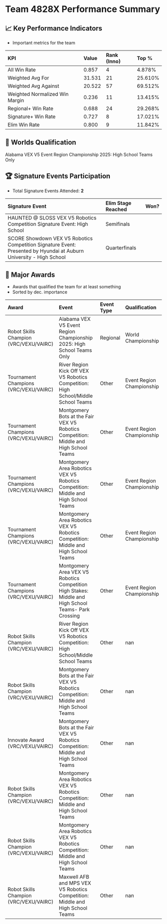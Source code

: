 # Team 4828X Performance Summary

## 📈 Key Performance Indicators
- Important metrics for the team

| KPI | Value | Rank (Inno) | Top % |
|:---|:-----|:----|:-----|
| All Win Rate | 0.857 | 4 | 4.878% |
| Weighted Avg For | 31.531 | 21 | 25.610% |
| Weighted Avg Against | 20.522 | 57 | 69.512% |
| Weighted Normalized Win Margin | 0.236 | 11 | 13.415% |
| Regional+ Win Rate | 0.688 | 24 | 29.268% |
| Signature+ Win Rate | 0.727 | 8 | 17.021% |
| Elim Win Rate | 0.800 | 9 | 11.842% |


## 🎯 Worlds Qualification
Alabama VEX V5 Event Region Championship 2025: High School Teams Only

## 🏆 Signature Events Participation
- Total Signature Events Attended: **2**

| Signature Event | Elim Stage Reached | Won? |
|:----------------|:-------------------|:----|
| HAUNTED @ SLOSS VEX V5 Robotics Competition Signature Event: High School | Semifinals |  |
| SCORE Showdown VEX V5 Robotics Competition Signature Event: Presented by Hyundai at Auburn University - High School | Quarterfinals |  |


## 🥇 Major Awards
- Awards that qualified the team for at least something
- Sorted by dec. importance

| Award | Event | Event Type | Qualification |
|:------|:------|:-----------|:--------------|
| Robot Skills Champion (VRC/VEXU/VAIRC) | Alabama VEX V5 Event Region Championship 2025: High School Teams Only | Regional | World Championship |
| Tournament Champions (VRC/VEXU/VAIRC) | River Region Kick Off VEX V5 Robotics Competition: High School/Middle School Teams | Other | Event Region Championship |
| Tournament Champions (VRC/VEXU/VAIRC) | Montgomery Bots at the Fair VEX V5 Robotics Competition: Middle and High School Teams | Other | Event Region Championship |
| Tournament Champions (VRC/VEXU/VAIRC) | Montgomery Area Robotics VEX V5 Robotics Competition: Middle and High School Teams | Other | Event Region Championship |
| Tournament Champions (VRC/VEXU/VAIRC) | Montgomery Area Robotics  VEX V5 Robotics Competition: Middle and High School Teams | Other | Event Region Championship |
| Tournament Champions (VRC/VEXU/VAIRC) | Montgomery Area VEX V5 Robotics Competition High Stakes: Middle and High School Teams- Park Crossing | Other | Event Region Championship |
| Robot Skills Champion (VRC/VEXU/VAIRC) | River Region Kick Off VEX V5 Robotics Competition: High School/Middle School Teams | Other | nan |
| Robot Skills Champion (VRC/VEXU/VAIRC) | Montgomery Bots at the Fair VEX V5 Robotics Competition: Middle and High School Teams | Other | nan |
| Innovate Award (VRC/VEXU/VAIRC) | Montgomery Bots at the Fair VEX V5 Robotics Competition: Middle and High School Teams | Other | nan |
| Robot Skills Champion (VRC/VEXU/VAIRC) | Montgomery Area Robotics VEX V5 Robotics Competition: Middle and High School Teams | Other | nan |
| Robot Skills Champion (VRC/VEXU/VAIRC) | Montgomery Area Robotics  VEX V5 Robotics Competition: Middle and High School Teams | Other | nan |
| Robot Skills Champion (VRC/VEXU/VAIRC) | Maxwell AFB and MPS VEX V5 Robotics Competition: Middle and High School Teams | Other | nan |


